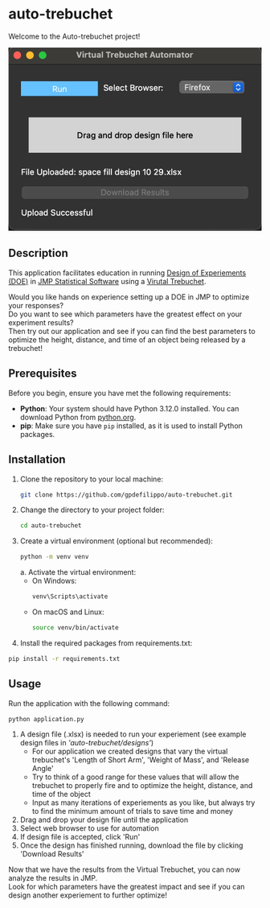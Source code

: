 # auto-trebuchet
Welcome to the Auto-trebuchet project!

![App-preview](images/auto-trebuchet.jpg)

## Description
This application facilitates education in running [Design of Experiements (DOE)](https://en.wikipedia.org/wiki/Design_of_experiments) in [JMP Statistical Software](https://www.jmp.com/en_us/home.html) using a [Virutal Trebuchet](virtualtrebuchet.com).

Would you like hands on experience setting up a DOE in JMP to optimize your responses?<br>
Do you want to see which parameters have the greatest effect on your experiment results?<br>
Then try out our application and see if you can find the best parameters to optimize the height, distance, and time of an object being released by a trebuchet!

## Prerequisites
Before you begin, ensure you have met the following requirements:
- **Python**: Your system should have Python 3.12.0 installed. You can download Python from [python.org](https://www.python.org/downloads/).
- **pip**: Make sure you have `pip` installed, as it is used to install Python packages.

## Installation
1. Clone the repository to your local machine:
   ```sh
   git clone https://github.com/gpdefilippo/auto-trebuchet.git
2. Change the directory to your project folder:
   ```sh
   cd auto-trebuchet
3. Create a virtual environment (optional but recommended):
   ```sh
   python -m venv venv
   ```
   a. Activate the virtual environment:
   * On Windows:
     ```sh
     venv\Scripts\activate
   * On macOS and Linux:
     ```sh
     source venv/bin/activate
4. Install the required packages from requirements.txt:
  ```sh
  pip install -r requirements.txt
  ```

## Usage
Run the application with the following command:
```sh
python application.py
```
1. A design file (.xlsx) is needed to run your experiement (see example design files in *'auto-trebuchet/designs'*)
   * For our application we created designs that vary the virtual trebuchet's 'Length of Short Arm', 'Weight of Mass', and 'Release Angle'
   * Try to think of a good range for these values that will allow the trebuchet to properly fire and to optimize the height, distance, and time of the object
   * Input as many iterations of experiements as you like, but always try to find the minimum amount of trials to save time and money
2. Drag and drop your design file until the application
3. Select web browser to use for automation
4. If design file is accepted, click 'Run'
5. Once the design has finished running, download the file by clicking 'Download Results'

Now that we have the results from the Virtual Trebuchet, you can now analyze the results in JMP.<br>
Look for which parameters have the greatest impact and see if you can design another experiement to further optimize!<br>

